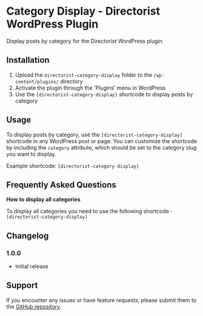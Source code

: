 # Category Display - Directorist WordPress Plugin

Display posts by category for the Directorist WordPress plugin.

## Installation

1. Upload the `directorist-category-display` folder to the `/wp-content/plugins/` directory
2. Activate the plugin through the 'Plugins' menu in WordPress
3. Use the `[directorist-category-display]` shortcode to display posts by category

## Usage

To display posts by category, use the `[directorist-category-display]` shortcode in any WordPress post or page. You can customize the shortcode by including the `category` attribute, which should be set to the category slug you want to display.

Example shortcode: `[directorist-category-display]`

## Frequently Asked Questions

**How to display all categories**

To display all categories you need to use the following shortcode - `[directorist-category-display]`

<!-- **How do I display posts from multiple categories?**

To display posts from multiple categories, separate the category slugs with commas in the `category` attribute of the shortcode. For example:

[directorist_category_display category="category-slug1,category-slug2"] -->

<!-- **How do I customize the display of posts?**

The plugin uses the default WordPress post template to display posts. To customize the display of posts, you can create a custom template file in your WordPress theme. -->

## Changelog

### 1.0.0

- Initial release

## Support

If you encounter any issues or have feature requests, please submit them to the [GitHub repository](https://github.com/MahfuzulAlam/directorist-category-display/issues).
